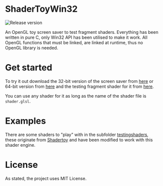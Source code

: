 # ShaderToyWin32
![Release version](https://img.shields.io/badge/release-v1.0.0-green.svg)

An OpenGL toy screen saver to test fragment shaders. Everything has been written in pure C, only Win32 API has been utilised to make it work. All OpenGL functions that must be linked, are linked at runtime, thus no OpenGL library is needed.


# Get started

To try it out download the 32-bit version of the screen saver from [here](https://github.com/makuke1234/ShaderToyWin32/raw/main/ShaderScreenSaver_gl.scr) or 64-bit version from [here](https://github.com/makuke1234/ShaderToyWin32/raw/main/ShaderScreenSaver_gl64.scr) and the testing fragment shader for it from [here](https://raw.githubusercontent.com/makuke1234/ShaderToyWin32/main/shader.glsl).

You can use any shader for it as long as the name of the shader file is `shader.glsl`.


# Examples

There are some shaders to "play" with in the subfolder [testingshaders](https://github.com/makuke1234/ShaderToyWin32/tree/main/testingshaders), these originate from [Shadertoy](https://www.shadertoy.com/) and have been modified to work with this shader engine.


# License

As stated, the project uses MIT License.
